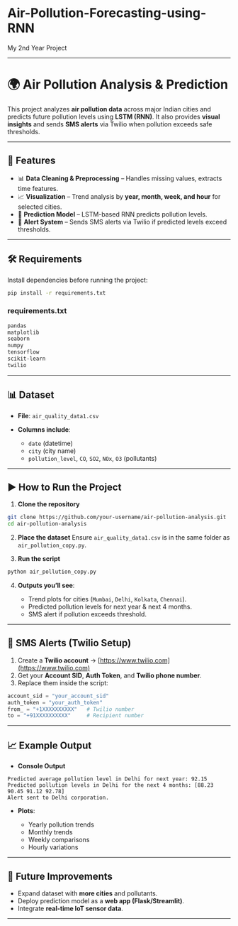 # Air-Pollution-Forecasting-using-RNN
My 2nd Year Project 




---

# 🌍 Air Pollution Analysis & Prediction

This project analyzes **air pollution data** across major Indian cities and predicts future pollution levels using **LSTM (RNN)**. It also provides **visual insights** and sends **SMS alerts** via Twilio when pollution exceeds safe thresholds.

---


## 🚀 Features

* 📊 **Data Cleaning & Preprocessing** – Handles missing values, extracts time features.
* 📈 **Visualization** – Trend analysis by **year, month, week, and hour** for selected cities.
* 🤖 **Prediction Model** – LSTM-based RNN predicts pollution levels.
* 🔔 **Alert System** – Sends SMS alerts via Twilio if predicted levels exceed thresholds.

---

## 🛠️ Requirements

Install dependencies before running the project:

```bash
pip install -r requirements.txt
```

### requirements.txt

```txt
pandas
matplotlib
seaborn
numpy
tensorflow
scikit-learn
twilio
```

---

## 📊 Dataset

* **File**: `air_quality_data1.csv`
* **Columns include**:

  * `date` (datetime)
  * `city` (city name)
  * `pollution_level`, `CO`, `SO2`, `NOx`, `O3` (pollutants)

---

## ▶️ How to Run the Project

1. **Clone the repository**

```bash
git clone https://github.com/your-username/air-pollution-analysis.git
cd air-pollution-analysis
```

2. **Place the dataset**
   Ensure `air_quality_data1.csv` is in the same folder as `air_pollution_copy.py`.

3. **Run the script**

```bash
python air_pollution_copy.py
```

4. **Outputs you’ll see**:

   * Trend plots for cities (`Mumbai`, `Delhi`, `Kolkata`, `Chennai`).
   * Predicted pollution levels for next year & next 4 months.
   * SMS alert if pollution exceeds threshold.

---

## 📧 SMS Alerts (Twilio Setup)

1. Create a **Twilio account** → [https://www.twilio.com](https://www.twilio.com)
2. Get your **Account SID**, **Auth Token**, and **Twilio phone number**.
3. Replace them inside the script:

```python
account_sid = "your_account_sid"
auth_token = "your_auth_token"
from_ = "+1XXXXXXXXXX"   # Twilio number
to = "+91XXXXXXXXXX"     # Recipient number
```

---

## 📈 Example Output

* **Console Output**

```
Predicted average pollution level in Delhi for next year: 92.15
Predicted pollution levels in Delhi for the next 4 months: [88.23 90.45 91.12 92.78]
Alert sent to Delhi corporation.
```

* **Plots**:

  * Yearly pollution trends
  * Monthly trends
  * Weekly comparisons
  * Hourly variations

---

## 📌 Future Improvements

* Expand dataset with **more cities** and pollutants.
* Deploy prediction model as a **web app (Flask/Streamlit)**.
* Integrate **real-time IoT sensor data**.

---


